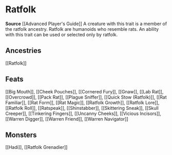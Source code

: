 ﻿---
id: '234'
name: Ratfolk
rarity: Common
source: '[[DATABASE/source/Advanced Player''s Guide|Advanced Player''s Guide]]'
trait:
- Ratfolk
type: Trait

---
# Ratfolk

**Source** [[Advanced Player's Guide]] 
A creature with this trait is a member of the ratfolk ancestry. Ratfolk are humanoids who resemble rats. An ability with this trait can be used or selected only by ratfolk.

## Ancestries

[[Ratfolk]]

## Feats

[[Big Mouth]], [[Cheek Pouches]], [[Cornered Fury]], [[Gnaw]], [[Lab Rat]], [[Overcrowd]], [[Pack Rat]], [[Plague Sniffer]], [[Quick Stow (Ratfolk)]], [[Rat Familiar]], [[Rat Form]], [[Rat Magic]], [[Ratfolk Growth]], [[Ratfolk Lore]], [[Ratfolk Roll]], [[Ratspeak]], [[Shinstabber]], [[Skittering Sneak]], [[Skull Creeper]], [[Tinkering Fingers]], [[Uncanny Cheeks]], [[Vicious Incisors]], [[Warren Digger]], [[Warren Friend]], [[Warren Navigator]]

## Monsters

[[Hadi]], [[Ratfolk Grenadier]]